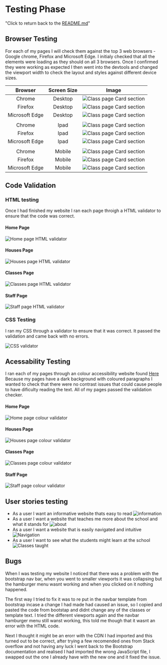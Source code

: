 
# Testing Phase

"Click to return back to the [README.md](README.md)"

## Browser Testing

For each of my pages I will check them against the top 3 web browsers - Google chrome, Firefox and Microsoft Edge.
I initialy checked that all the elements were loading as they should on all 3 browsers.
Once I confirmed they were working as expected I then went into the devtools and changed the viewport width to check the layout and styles against different device sizes.

| Browser        | Screen Size | Image |
| :----:         |    :----:   | :----:|
| Chrome         | Desktop     | ![Class page Card section](documentation/testing/chrome_desktop.jpg) | 
| Firefox        | Desktop     | ![Class page Card section](documentation/testing/firefox_desktop.jpg)|
| Microsoft Edge | Desktop     | ![Class page Card section](documentation/testing/edge_desktop.jpg)   |
|                |             |                                                                      |
| Chrome         | Ipad        | ![Class page Card section](documentation/testing/chrome_ipad.jpg)    | 
| Firefox        | Ipad        | ![Class page Card section](documentation/testing/firefox_ipad.jpg)   |
| Microsoft Edge | Ipad        | ![Class page Card section](documentation/testing/edge_ipad.jpg)      |
|                |             |                                                                      | 
| Chrome         | Mobile      | ![Class page Card section](documentation/testing/chrome_iphone.jpg)  | 
| Firefox        | Mobile      | ![Class page Card section](documentation/testing/firefox_iphone.jpg) |
| Microsoft Edge | Mobile      | ![Class page Card section](documentation/testing/edge_iphone.jpg)    |


## Code Validation

### HTML testing

Once I had finished my website I ran each page throigh a HTML validator to ensure that the code was correct.

#### Home Page

![Home page HTML validator](documentation/testing/index.jpg)

#### Houses Page

![Houses page HTML validator](documentation/testing/houses.jpg)

#### Classes Page

![Classes page HTML validator](documentation/testing/classes.jpg)

#### Staff Page

![Staff page HTML validator](documentation/testing/staff.jpg)

### CSS Testing

I ran my CSS through a validator to ensure that it was correct. It passed the validation and came back with no errors.

![CSS validator](documentation/testing/css_validator.jpg)

## Acessability Testing

I ran each of my pages through an colour accessibility website found [Here](https://color.a11y.com/?wc3)
Because my pages have a dark background with coloured paragraphs I wanted to check that there were no contrast issues that could cause people to have dificulty reading the text.
All of my pages passed the validation checker.

#### Home Page

![Home page colour validator](documentation/testing/colour_validator.png)

#### Houses Page

![Houses page colour validator](documentation/testing/colour_validator.png)

#### Classes Page

![Classes page colour validator](documentation/testing/colour_validator.png)

#### Staff Page

![Staff page colour validator](documentation/testing/colour_validator.png)


## User stories testing
- As a user I want an informative website thats easy to read
![information](documentation/testing/about.jpg)
- As a user I want a website that teaches me more about the school and what it stands for
![about](documentation/testing/info.jpg)
- As a user I want a website that is easily navigated and intuitive
![Navigation](documentation/testing/navbar.png)
- As a user I want to see what the students might learn at the school
![Classes taught](documentation/testing/taught.jpg)

## Bugs

When I was testing my website I noticed that there was a problem with the bootstrap nav bar, when you went to smaller viewports it was collapsing but the hamburger menu wasnt working and when you clicked on it nothing happened. 

The first way I tried to fix it was to re put in the navbar template from bootstrap incase a change I had made had caused an issue, so I copied and pasted the code from bootstap and didnt change any of the classes or template text. I tried the different viewports again and the navbar hamburger menu still wanst working, this told me though that it wasnt an error with the HTML code.

Next I thought it might be an erorr with the CDN I had imported and this turned out to be correct, after trying a few recomended ones from Stack overflow and not having any luck I went back to the Bootstrap documentation and realised I had imported the wrong JavaScript file, I swapped out the one I already have with the new one and it fixed the issue.

